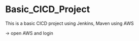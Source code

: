 # Basic_CICD_Project
This is a basic CICD project using Jenkins, Maven using AWS


-> open AWS and login
